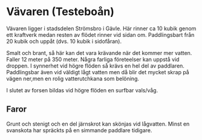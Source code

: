 
# Vävaren (Testeboån)

Vävaren ligger i stadsdelen Strömsbro i Gävle. Här rinner ca 10 kubik genom ett kraftverk medan resten av flödet rinner vid sidan om. Paddlingsbart från 20 kubik och uppåt (dvs. 10 kubik i sidofåran). 

Smalt och brant, så här kan det vara krävande när det kommer mer vatten.  Faller 12 meter på 350 meter. Några farliga företeelser kan uppstå vid droppen. I synnerhet vid högre flöden så krävs en hel del av paddlaren. Paddlingsbar även vid väldigt lågt vatten men då blir det mycket skrap på vägen ner,men en rolig vatterutchkana som belöning. 

I slutet av forsen bildas vid högre flöden en surfbar vals/våg.

## Faror

Grunt och stenigt och en del järnskrot kan skönjas vid lågvatten. Minst en svanskota har spräckts på en simmande paddlare tidigare.


